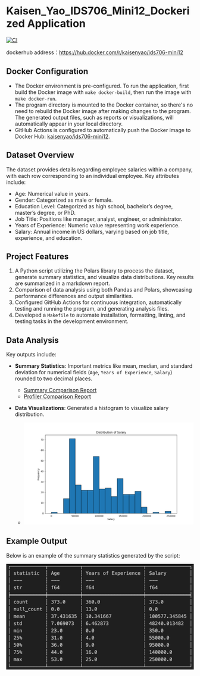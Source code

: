 # Kaisen_Yao_IDS706_Mini12_Dockerized Application

[![CI](https://github.com/nogibjj/Kaisen_Yao_IDS706_Mini12/actions/workflows/workflow.yml/badge.svg)](https://github.com/nogibjj/Kaisen_Yao_IDS706_Mini12/actions/workflows/workflow.yml)

dockerhub address：https://hub.docker.com/r/kaisenyao/ids706-mini12

## Docker Configuration

- The Docker environment is pre-configured. To run the application, first build the Docker image with `make docker-build`, then run the image with `make docker-run`.
- The program directory is mounted to the Docker container, so there's no need to rebuild the Docker image after making changes to the program. The generated output files, such as reports or visualizations, will automatically appear in your local directory.
- GitHub Actions is configured to automatically push the Docker image to Docker Hub: [kaisenyao/ids706-mini12](https://hub.docker.com/r/kaisenyao/ids706-mini12).

## Dataset Overview

The dataset provides details regarding employee salaries within a company, with each row corresponding to an individual employee. Key attributes include:

- Age: Numerical value in years.
- Gender: Categorized as male or female.
- Education Level: Categorized as high school, bachelor’s degree, master’s degree, or PhD.
- Job Title: Positions like manager, analyst, engineer, or administrator.
- Years of Experience: Numeric value representing work experience.
- Salary: Annual income in US dollars, varying based on job title, experience, and education.

## Project Features

1. A Python script utilizing the Polars library to process the dataset, generate summary statistics, and visualize data distributions. Key results are summarized in a markdown report.
2. Comparison of data analysis using both Pandas and Polars, showcasing performance differences and output similarities.
3. Configured GitHub Actions for continuous integration, automatically testing and running the program, and generating analysis files.
4. Developed a `Makefile` to automate installation, formatting, linting, and testing tasks in the development environment.

## Data Analysis

Key outputs include:

- **Summary Statistics**: Important metrics like mean, median, and standard deviation for numerical fields (`Age`, `Years of Experience`, `Salary`) rounded to two decimal places.
  - [Summary Comparison Report](sandbox:/mnt/data/summary_comparison_report.md)
  - [Profiler Comparison Report](sandbox:/mnt/data/profiler_comparison_report.md)

- **Data Visualizations**: Generated a histogram to visualize salary distribution.
  - ![Salary Distribution](data_visualization.png)

## Example Output

Below is an example of the summary statistics generated by the script:

![Summary Statistics](summary_statistics.jpg)
